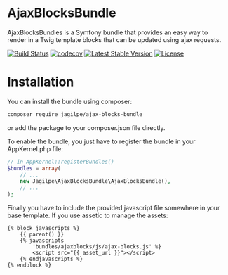 AjaxBlocksBundle
================

AjaxBlocksBundles is a Symfony bundle that provides an easy way to render in a Twig template blocks that can be updated using ajax requests.

[![Build Status](https://travis-ci.org/jagilpe/ajax-blocks-bundle.svg?branch=master)](https://travis-ci.org/jagilpe/ajax-blocks-bundle)
[![codecov](https://codecov.io/gh/jagilpe/ajax-blocks-bundle/branch/master/graph/badge.svg)](https://codecov.io/gh/jagilpe/ajax-blocks-bundle)
[![Latest Stable Version](https://poser.pugx.org/jagilpe/ajax-blocks-bundle/v/stable)](https://packagist.org/packages/jagilpe/ajax-blocks-bundle)
[![License](https://poser.pugx.org/jagilpe/ajax-blocks-bundle/license)](https://packagist.org/packages/jagilpe/ajax-blocks-bundle)


# Installation

You can install the bundle using composer:

```bash
composer require jagilpe/ajax-blocks-bundle
```

or add the package to your composer.json file directly.

To enable the bundle, you just have to register the bundle in your AppKernel.php file:

```php
// in AppKernel::registerBundles()
$bundles = array(
    // ...
    new Jagilpe\AjaxBlocksBundle\AjaxBlocksBundle(),
    // ...
);
```

Finally you have to include the provided javascript file somewhere in your base template. 
If you use assetic to manage the assets:

```twig
{% block javascripts %}
    {{ parent() }}
    {% javascripts
        'bundles/ajaxblocks/js/ajax-blocks.js' %}
        <script src="{{ asset_url }}"></script>
    {% endjavascripts %}
{% endblock %}
```
